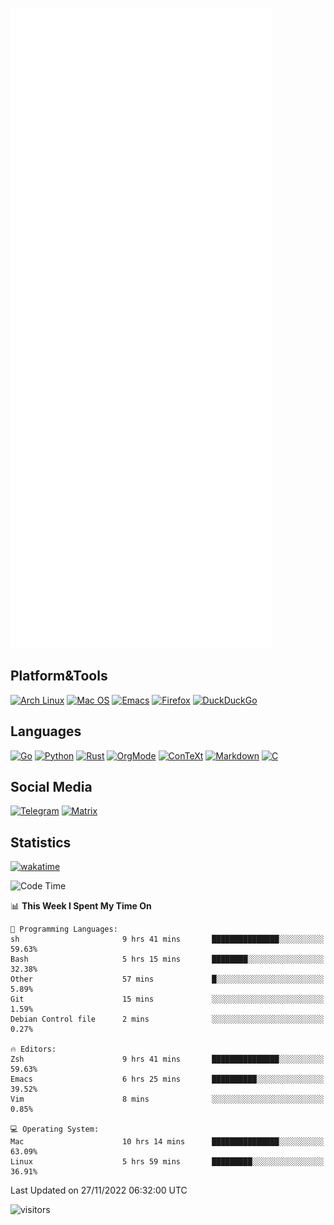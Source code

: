 ![Metrics](https://github.com/SteamedFish/SteamedFish/blob/master/github-metrics.svg)

## Platform&Tools

[![Arch Linux](https://img.shields.io/badge/ArchLinux-1793D1?logo=arch-linux&logoColor=fff&style=flat-square)](https://archlinux.org/)
[![Mac OS](https://img.shields.io/badge/MacOS-000000?style=flat-square&logo=macos&logoColor=F0F0F0)](https://www.apple.com/macos/)
[![Emacs](https://img.shields.io/badge/Emacs-%237F5AB6.svg?&style=flat-square&logo=gnu-emacs&logoColor=white)](https://www.gnu.org/software/emacs/)
[![Firefox](https://img.shields.io/badge/Firefox-FF7139?style=flat-square&logo=Firefox-Browser&logoColor=white)](https://firefox.com/)
[![DuckDuckGo](https://img.shields.io/badge/DuckDuckGo-DE5833?style=flat-square&logo=DuckDuckGo&logoColor=white)](https://duckduckgo.com/)

## Languages

[![Go](https://img.shields.io/badge/Golang-%2300ADD8.svg?style=flat-square&logo=go&logoColor=white)](https://golang.org/)
[![Python](https://img.shields.io/badge/Python-3670A0?style=flat-square&logo=python&logoColor=ffdd54)](https://www.python.org/)
[![Rust](https://img.shields.io/badge/Rust-%23000000.svg?style=flat-square&logo=rust&logoColor=white)](https://www.rust-lang.org/)
[![OrgMode](https://img.shields.io/badge/OrgMode-%23000000.svg?style=flat-square&logo=org&logoColor=white)](https://orgmode.org/)
[![ConTeXt](https://img.shields.io/badge/ConTeXt-%23008080.svg?style=flat-square&logo=latex&logoColor=white)](https://contextgarden.net/)
[![Markdown](https://img.shields.io/badge/MarkDown-%23000000.svg?style=flat-square&logo=markdown&logoColor=white)](https://daringfireball.net/projects/markdown/)
[![C](https://img.shields.io/badge/C-%2300599C.svg?style=flat-square&logo=c&logoColor=white)](https://www.iso.org/standard/74528.html)

## Social Media
[![Telegram](https://img.shields.io/badge/SteamedFish-2CA5E0?style=social&logo=telegram&logoColor=white)](https://t.me/SteamedFish)
[![Matrix](https://img.shields.io/badge/SteamedFish-2CA5E0?style=social&logo=matrix&logoColor=black)](https://matrix.to/#/@i:steamedfish.org)

## Statistics
[![wakatime](https://wakatime.com/badge/user/168280d6-fcf2-4b4f-ad3a-dc4612f35b38.svg)](https://wakatime.com/@168280d6-fcf2-4b4f-ad3a-dc4612f35b38)

<!--START_SECTION:waka-->
![Code Time](http://img.shields.io/badge/Code%20Time-2%2C157%20hrs%2020%20mins-blue)

📊 **This Week I Spent My Time On** 

```text
💬 Programming Languages: 
sh                       9 hrs 41 mins       ███████████████░░░░░░░░░░   59.63% 
Bash                     5 hrs 15 mins       ████████░░░░░░░░░░░░░░░░░   32.38% 
Other                    57 mins             █░░░░░░░░░░░░░░░░░░░░░░░░   5.89% 
Git                      15 mins             ░░░░░░░░░░░░░░░░░░░░░░░░░   1.59% 
Debian Control file      2 mins              ░░░░░░░░░░░░░░░░░░░░░░░░░   0.27%

🔥 Editors: 
Zsh                      9 hrs 41 mins       ███████████████░░░░░░░░░░   59.63% 
Emacs                    6 hrs 25 mins       ██████████░░░░░░░░░░░░░░░   39.52% 
Vim                      8 mins              ░░░░░░░░░░░░░░░░░░░░░░░░░   0.85%

💻 Operating System: 
Mac                      10 hrs 14 mins      ███████████████░░░░░░░░░░   63.09% 
Linux                    5 hrs 59 mins       █████████░░░░░░░░░░░░░░░░   36.91%

```


 Last Updated on 27/11/2022 06:32:00 UTC
<!--END_SECTION:waka-->

![visitors](https://visitor-badge.laobi.icu/badge?page_id=SteamedFish.SteamedFish)
